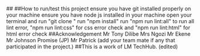 ##<Create a basic webpage with the necessary HTML elements>
##How to run/test this project
ensure you have git installed properly on your machine
ensure you have node js installed in your machine
open your terminal and run "git clone <URL>"
run "npm install"
run "npm run lint:all" to run all lint error, "npm run lint:css" for css error check and "npm run lint:html" for html error check
##Acknowledgement
Mr Tony Dilibe
Mrs Ngozi
Mr Ekene
Mr Johnson Promise (JP)
Mr Patrick
(add  your team mate if any that participated in the project.)
##This is a work of LM TechHub. (edited) 